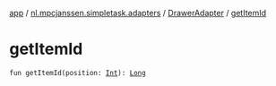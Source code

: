 [app](../../index.md) / [nl.mpcjanssen.simpletask.adapters](../index.md) / [DrawerAdapter](index.md) / [getItemId](.)

# getItemId

`fun getItemId(position: `[`Int`](https://kotlinlang.org/api/latest/jvm/stdlib/kotlin/-int/index.html)`): `[`Long`](https://kotlinlang.org/api/latest/jvm/stdlib/kotlin/-long/index.html)